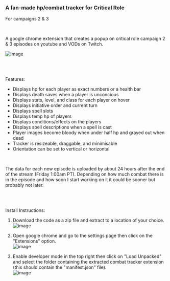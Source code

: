 ### A fan-made hp/combat tracker for Critical Role
For campaigns 2 & 3

<br />

A google chrome extension that creates a popup on critical role campaign 2 & 3 episodes on youtube and VODs on Twitch.

![image](https://user-images.githubusercontent.com/109569193/211224761-8c414b76-4586-4d2f-9483-8e42439c5367.png)

<br />
<br />

Features:
- Displays hp for each player as exact numbers or a health bar
- Displays death saves when a player is unconcious
- Displays stats, level, and class for each player on hover
- Displays initiative order and current turn
- Displays spell slots
- Displays temp hp of players
- Displays conditions/effects on the players
- Displays spell descriptions when a spell is cast
- Player images become bloody when under half hp and grayed out when dead
- Tracker is resizeable, draggable, and minimisable
- Orientation can be set to vertical or horizontal


<br />

The data for each new episode is uploaded by about 24 hours after the end of the stream (Friday 1:00am PT). Depending on how much combat there is in the episode and how soon I start working on it it could be sooner but probably not later. 

<br />
<br />

Install Instructions:

1) Download the code as a zip file and extract to a location of your choice.
![image](https://user-images.githubusercontent.com/109569193/194732266-f0360f43-da4c-41c1-b878-0deb8a445cee.png)

2) Open google chrome and go to the settings page then click on the "Extensions" option.  
![image](https://user-images.githubusercontent.com/38895965/174467353-29f913f8-08e2-44e5-b7bd-14102e39e4b4.png)

3) Enable developer mode in the top right then click on "Load Unpacked" and select the folder containing the extracted combat tracker extension (this should contain the "manifest.json" file).  
![image](https://user-images.githubusercontent.com/38895965/174467489-250db389-d18f-4177-8fbc-05d7c577d2d3.png)
